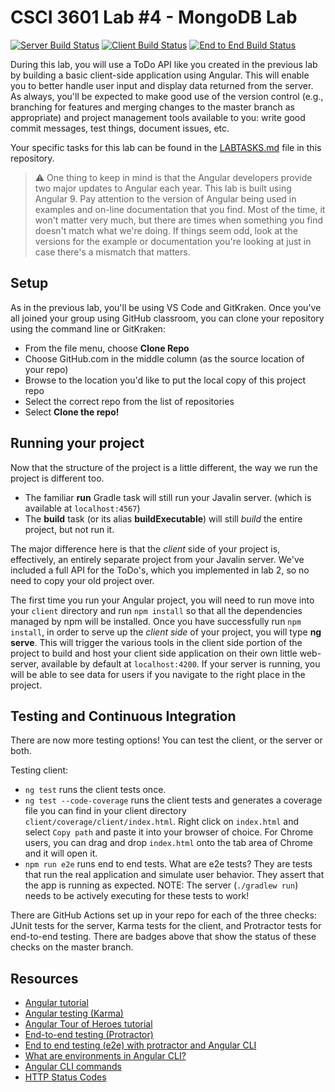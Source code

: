 # CSCI 3601 Lab #4 - MongoDB Lab

[![Server Build Status](../../workflows/Server%20Java/badge.svg)](../../actions?query=workflow%3A"Server+Java")
[![Client Build Status](../../workflows/Client%20Angular/badge.svg)](../../actions?query=workflow%3A"Client+Angular")
[![End to End Build Status](../../workflows/End-to-End/badge.svg)](../../actions?query=workflow%3AEnd-to-End)

During this lab, you will use a ToDo API like you created in the previous lab
by building a basic client-side application using Angular. This will enable you
to better handle user input and display data returned from the server. As always, 
you'll be expected to make good use of the version control (e.g., branching for features and merging changes to the master branch as appropriate) and project management 
tools available to you: write good commit messages, test things, document issues, etc.

Your specific tasks for this lab can be found in the [LABTASKS.md][labtasks]
file in this repository.

>:warning: One thing to keep in mind is that the Angular developers provide two
major updates to Angular each year. This lab is built using Angular 9. Pay attention to
the version of Angular being used in examples and on-line documentation that you find. Most
of the time, it won't matter very much, but there are times when something you find 
doesn't match what we're doing. If things seem odd, look at the versions for the
example or documentation you're looking at just in case there's a mismatch that matters.

## Setup

As in the previous lab, you'll be using VS Code and GitKraken. Once you've all joined your
group using GitHub classroom, you can clone your repository using the command line or GitKraken:

- From the file menu, choose **Clone Repo**
- Choose GitHub.com in the middle column (as the source location of your repo)
- Browse to the location you'd like to put the local copy of this project repo
- Select the correct repo from the list of repositories
- Select **Clone the repo!**


## Running your project

Now that the structure of the project is a little different, the way we run the project
is different too.

- The familiar **run** Gradle task will still run your Javalin server.
(which is available at ``localhost:4567``)
- The **build** task (or its alias **buildExecutable**) will still _build_ the entire project, but not run it.

The major difference here is that the _client_ side of your project is,
effectively, an entirely separate project from your Javalin server. We've included a full API
for the ToDo's, which you implemented in lab 2, so no need to copy your old project over.

The first time you run your Angular project, you will need to run move into your `client` directory and run `npm install` so that all the dependencies managed by npm will be installed. Once you have successfully run `npm install`, in order to serve up the _client side_ of your project, you will type 
**ng serve**. This will trigger the various tools in the
client side portion of the project to build and host your client side
application on their own little web-server, available by default at ``localhost:4200``. If your server is running, you will be able to see data for users if you navigate to the right place in the project.

## Testing and Continuous Integration

There are now more testing options! You can test the client, or the server or both.

Testing client:

* `ng test` runs the client tests once.
* `ng test --code-coverage` runs the client tests and generates a coverage file you can find in your client directory `client/coverage/client/index.html`.
Right click on `index.html` and select `Copy path` and paste it into your browser of choice. For Chrome users, you can drag and drop `index.html` onto the tab area of Chrome and it will open it.
* `npm run e2e` runs end to end tests. What are e2e tests? They are tests that run the real application and simulate user behavior. They assert that the app is running as expected. NOTE: The server (`./gradlew run`) needs to be actively executing for these tests to work!

There are GitHub Actions set up in your repo for each of the three checks: JUnit tests for the server, Karma tests for the client, and Protractor tests for end-to-end testing. There are badges above that show the status of these checks on the master branch.

## Resources

- [Angular tutorial][angular-tutorial]
- [Angular testing (Karma)][angular-karma]
- [Angular Tour of Heroes tutorial][tour-of-heroes]
- [End-to-end testing (Protractor)][protractor]
- [End to end testing (e2e) with protractor and Angular CLI][e2e-testing]
- [What are environments in Angular CLI?][environments]
- [Angular CLI commands][angular-cli-commands]
- [HTTP Status Codes][status-codes]


[angular-tutorial]: https://angular.io/start
[angular-karma]:https://angular.io/guide/testing
[tour-of-heroes]: https://angular.io/tutorial
[protractor]: https://www.protractortest.org/#/toc
[e2e-testing]: https://coryrylan.com/blog/introduction-to-e2e-testing-with-the-angular-cli-and-protractor
[environments]: https://angular.io/guide/build#configuring-application-environments
[labtasks]: LABTASKS.md
[angular-cli-commands]: https://angular.io/cli
[status-codes]: https://en.wikipedia.org/wiki/List_of_HTTP_status_codes


